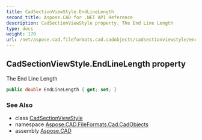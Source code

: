 ```yaml
---
title: CadSectionViewStyle.EndLineLength
second_title: Aspose.CAD for .NET API Reference
description: CadSectionViewStyle property. The End Line Length
type: docs
weight: 170
url: /net/aspose.cad.fileformats.cad.cadobjects/cadsectionviewstyle/endlinelength/
---
```

## CadSectionViewStyle.EndLineLength property

The End Line Length

```csharp
public double EndLineLength { get; set; }
```

### See Also

* class [CadSectionViewStyle](../)
* namespace [Aspose.CAD.FileFormats.Cad.CadObjects](../../cadsectionviewstyle/)
* assembly [Aspose.CAD](../../../)


